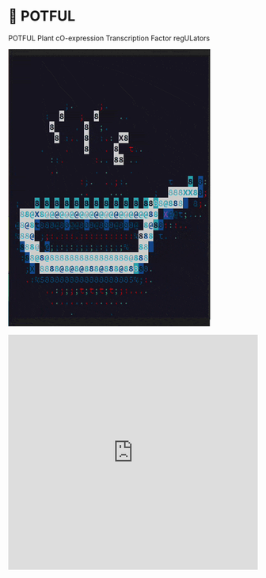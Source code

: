 # :stew: POTFUL
POTFUL Plant cO-expression Transcription Factor regULators


![](POTFUL_Animate/POTFUL.gif)


<iframe width="100%" height="475" src="https://dotnetfiddle.net/Widget/CsCons" frameborder="0"></iframe>
